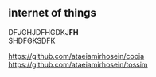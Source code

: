 ## internet of things  

DF*J*GHJDFHGDKJ**FH**  
SHDFGKSDFK

https://github.com/ataeiamirhosein/cooja  
https://github.com/ataeiamirhosein/tossim  
